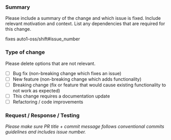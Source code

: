 ### Summary

Please include a summary of the change and which issue is fixed.
Include relevant motivation and context. List any dependencies that are required for this change.

fixes auto1-oss/shift#issue_number


### Type of change

Please delete options that are not relevant.
- [ ] Bug fix (non-breaking change which fixes an issue)
- [ ] New feature (non-breaking change which adds functionality)
- [ ] Breaking change (fix or feature that would cause existing functionality to not work as expected)
- [ ] This change requires a documentation update
- [ ] Refactoring / code improvements

### Request / Response / Testing 

*Please make sure PR title + commit message follows conventional commits guidelines and includes issue number.*
